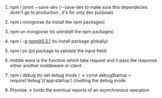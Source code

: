 1. npm i jshint --save-dev  (--save-dev   to make sure this dependecies doen't go to production , it's for only dev purpose)

2. npm i mongoose (to install the npm packages)

3. npm un mongoose (to uninstall the npm packages)

4. npm i -g npm@5.5.1 (to install package globally)

5. npm i joi (joi package to validate the input field)

6. middle ware is the function which take request and it pass the response  either another middleware or client

7. npm i debug (to set debug mode )
   -> const debugStartup = require('debug')('app:startup') //setting the debug mode

8. Promise -> holds the eventual reports of an asynchronous operation 
